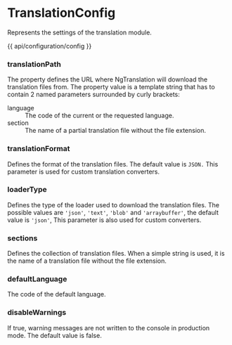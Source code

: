 <!-- ======================================================================
--- Search engine
title:          TranslationConfig
keywords:       TranslationConfig, configuration
description:    TranslationConfig configuration object.
--- Menu system
order:          10
text:           TranslationConfig
hidden:         false
umbel:          false
--- Page properties
id:             
document:       
layout:         layout-2-left
$-left:         #side-menu
searchable:     true
--- Side menu
side-menu-root:     /api
side-menu-header:   API
side-menu-top:      
side-menu-depth:    2
======================================================================= -->

# TranslationConfig

Represents the settings of the translation module.

{{ api/configuration/config }}

### translationPath

The property defines the URL where NgTranslation will download the translation
files from. The property value is a template string that has to contain 2 named
parameters surrounded by curly brackets:

<dl>
  <dt>language</dt>
  <dd>The code of the current or the requested language.</dd>
  <dt>section</dt>
  <dd>The name of a partial translation file without the file extension.</dd>
</dl>

### translationFormat

Defines the format of the translation files. The default value is `JSON.` This
parameter is used for custom translation converters.

### loaderType

Defines the type of the loader used to download the translation files. The
possible values are `'json'`, `'text'`, `'blob'` and `'arraybuffer'`, the default
value is `'json'`, This parameter is also used for custom converters.

### sections

Defines the collection of translation files. When a simple string is used, it is
the name of a translation file without the file extension.

### defaultLanguage

The code of the default language.

### disableWarnings

If true, warning messages are not written to the console in production mode. The
default value is false.
